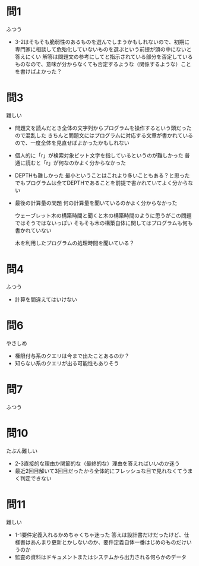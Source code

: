 # 問1

ふつう

* 3-2はそもそも脆弱性のあるものを選んでしまうかもしれないので、初期に専門家に相談して危殆化していないものを選ぶという前提が頭の中にないと答えにくい
  解答は問題文の参考にしてと指示されている部分を否定しているものなので、意味が分からなくても否定するような（関係するような）ことを書けばよかった？

# 問3

難しい

* 問題文を読んだとき全体の文字列からプログラムを操作するという頭だったので混乱した
  きちんと問題文にはプログラムに対応する文章が書かれているので、一度全体を見直せばよかったかもしれない

* 個人的に「r」が検索対象ビット文字を指しているというのが難しかった
  普通に読むと「r」が何なのかよく分からなかった

* DEPTHも難しかった
  最小ということはこれより多いこともある？と思った
  でもプログラムは全てDEPTHであることを前提で書かれていてよく分からない

* 最後の計算量の問題
  何の計算量を聞いているのかよく分からなかった

  ウェーブレット木の構築時間と聞くと木の構築時間のように思うがこの問題ではそうではないっぽい
  そもそも木の構築自体に関してはプログラムも何も書かれていない

  木を利用したプログラムの処理時間を聞いている？

# 問4

ふつう

* 計算を間違えてはいけない

# 問6

やさしめ

* 権限付与系のクエリは今まで出たことあるのか？
* 知らない系のクエリが出る可能性もありそう

# 問7

ふつう

# 問10

たぶん難しい

* 2-3直接的な理由か関節的な（最終的な）理由を答えればいいのか迷う
* 最近2回目解いて3回目だったから全体的にフレッシュな目で見れなくてうまく判定できない

# 問11

難しい

* 1-1要件定義入れるかめちゃくちゃ迷った
  答えは設計書だけだったけど、仕様書はあんまり更新とかしないのか、要件定義自体一番はじめのものだけいうのか
* 監査の資料はドキュメントまたはシステムから出力される何らかのデータ
